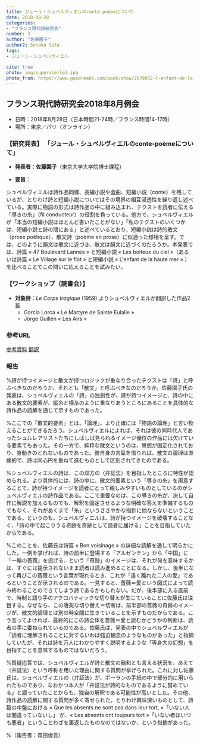 ```yaml
---
title: ジュール・シュペルヴィエルのconte-poèmeについて
date: 2018-08-28
categories:
- "フランス現代詩研究会"
number: 3
author: "佐藤園子"
author2: Sonoko Sato
tags: 
- ジュール・シュペルヴィエル

cite: true
photo: img/supervielle2.jpg
photo_from: https://www.goodreads.com/book/show/2679952-l-enfant-de-la-haute-mer
---
```


## フランス現代詩研究会2018年8月例会

- 日時：2018年8月28日（日本時間21-24時／フランス時間14-17時）
- 場所：東京／パリ（オンライン）

### 【研究発表】 「ジュール・シュペルヴィエルのconte-poèmeについて」


- **発表者：佐藤園子**（東京大学大学院博士課程）

<!--more-->

- **要旨**：

シュペルヴィエルは詩作品同様、⻑編小説や戯曲、短編小説（conte）を残しているが、とりわけ詩と短編小説についてはその境界の相互浸透性を繰り返し述べている。実際に物語の形式は詩作品の中に組み込まれ、テクストを読者に伝える「導きの糸」（fil conducteur）の役割を負っている。他方で、シュペルヴィエルが「本当の短編小説はほとんど書いたことがない」「私のテクストのいくつかは、短編小説と詩の間にある」と述べているとおり、短編小説は詩的散文（prose poétique）、散文詩（poème en prose）に似通った様相を呈す。では、どのように韻文は散文に近づき、散文は韻文に近づくのだろうか。本発表では、詩篇 « 47 Boulevard Lannes » と短編小説 « Les boiteux du ciel »（あるいは詩篇 « Le Village sur le flot » と短編小説 « L'enfant de la haute mer » ）を比べることでこの問いに応えることを試みたい。

### 【ワークショップ（読書会）】

- **対象詩**：*Le Corps tragique* (1959) よりシュペルヴィエルが翻訳した作品2篇
	- García Lorca « Le Martyre de Sainte Eulalie »
	- Jorge Guillén « Les Airs »

### 参考URL

[参考資料](https://groups.google.com/d/msg/poesiecontemporaine/kXD0CGg1P98/JRAG6H3bDwAJ)
[翻訳](https://groups.google.com/d/msg/poesiecontemporaine/uXbsjWR15BI/CD-p4I5BAwAJ)

### 報告

%詩が持つイメージと散文が持つロジックが重なり合ったテクストは「詩」と呼ぶべきなのだろうか、それとも「散文」と呼ぶべきなのだろうか。佐藤園子氏の発表は、シュペルヴィエルの「詩」の独創性が、詩が持つイメージと、詩の中にある散文的要素が、縦糸と横糸のように重なりあうところにあることを具体的な詩作品の読解を通じて示すものであった。

%ここでの「散文的要素」とは、「論理」、より正確には「物語の論理」と言い換えることができるだろう。シュペルヴィエルによれば、それは彼の同時代人であったシュルレアリストたちにしばしば見られるイメージ優位の作品には欠けている要素でもあった。その一方で、純粋な散文というのは、思想が固定化されており、身動きのとれないものであった。彼自身の言葉を借りれば、散文の論理は直線的で、詩は同心円を重ねて進むものとして区別されてきたのである。

%シュペルヴィエルの詩は、この双方の〈弁証法〉を目指したところに特性が認められる。より具体的には、詩の中に、散文的要素という「導きの糸」を用意することで、詩が持つイメージを読者にとって親しみやすいものとしているのがシュペルヴィエルの詩作品である。ここで重要なのは、この導きの糸が、決して自作に解説を加えるものでも、解釈を固定させるような明確な答えを準備するものでもなく、それがあくまで「糸」というささやかな指針に他ならないということである。というのも、シュペルヴィエルは、詩が持つイメージを破壊することなく、「詩の中で起こりうる奇跡を奇跡として読者に届ける」ことを目指していたからである。

%このことを、佐藤氏は詩篇 « Bon voisinage » の詳細な読解を通して明らかにした。一例を挙げれば、詩の前半に登場する「アルゼンチン」から「中国」に「一輪の薔薇」を投げる、という「奇跡」のイメージは、それが何を意味するかは、すぐには提示されないまま読者は読み進めることになる。しかし、後半になって再びこの薔薇という言葉が現れるとき、これが「遠く離れた二人の愛」であるということが示されるのである。一見すると、薔薇＝愛という図式によって読み終わることのできてしまう詩であるかもしれない。だが、後半部に入る直前で、時制と語り手のアクロバティックな切り替えが生じていることに佐藤氏は注目する。なぜなら、この唐突な切り替え＝切断は、前半部の薔薇の奇跡のイメージが、散文的論理とは別の時空間に生きていることを示すものだからである。こう言ってよければ、最終的にこの詩全体を薔薇＝愛と読むかどうかの判断は、読者の手に委ねられているのである。佐藤氏は、発表の中でシュペルヴィエルが「読者に理解されることに対するいわば強迫観念のようなものがあった」と指摘していたが、それは詩を万人にわかりやすく説明するような「等身大の幻想」を目指すことを意味するものではないだろう。

%質疑応答では、シュペルヴィエルが詩と散文の融和とも言える状況を、あえて〈弁証法〉という呼称を用いた理由に関する質問が挙げられた。これに対し佐藤氏は、シュペルヴィエルの〈弁証法〉が、ポーランの手紙の中で部分的に用いられたものであり、なおかつ本人が「弁証法が詩的なものであるように努めている」と語っていたことからも、独自の解釈である可能性が高いとした。その他、詩作品の読解に関する質問が多く寄せられた。とりわけ興味深いものとして、詩篇の中盤における « Que les absents ne sont pas dans leur tort, »「いない人は間違っていないし」 が、« Les absents ont toujours tort »「いない者はいつも悪者」ということわざを裏返したものなのではないか、という指摘があった。

%（報告者：森田俊吾）
